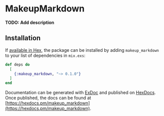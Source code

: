 # MakeupMarkdown

**TODO: Add description**

## Installation

If [available in Hex](https://hex.pm/docs/publish), the package can be installed
by adding `makeup_markdown` to your list of dependencies in `mix.exs`:

```elixir
def deps do
  [
    {:makeup_markdown, "~> 0.1.0"}
  ]
end
```

Documentation can be generated with [ExDoc](https://github.com/elixir-lang/ex_doc)
and published on [HexDocs](https://hexdocs.pm). Once published, the docs can
be found at [https://hexdocs.pm/makeup_markdown](https://hexdocs.pm/makeup_markdown).

